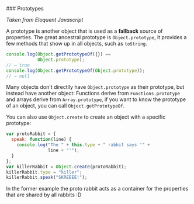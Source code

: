 ### Prototypes

*Taken from Eloquent Javascript*

A prototype is another object that is used as a **fallback** source of properties. The great ancestral prototype is `Object.prototype`, it provides a few methods that show up in all objects, such as `toString`. 

```javascript
console.log(Object.getPrototypeOf({}) ==
            Object.prototype);
// → true
console.log(Object.getPrototypeOf(Object.prototype));
// → null
```

Many objects don't directlly have `Object.prototype` as their prototype, but instead have another object: Functions derive from `Functions.prototype` and arrays derive from `Array.prototype`, if you want to know the prototype of an object, you can call `Object.getPrototypeOf`.

You can also use `Object.create` to create an object with a specific prototype: 

```javascript
var protoRabbit = {
  speak: function(line) {
    console.log("The " + this.type + " rabbit says '" +
                line + "'");
  }
};
var killerRabbit = Object.create(protoRabbit);
killerRabbit.type = "killer";
killerRabbit.speak("SKREEEE!");
```

In the former example the proto rabbit acts as a container for the properties that are shared by all rabbits :D 
